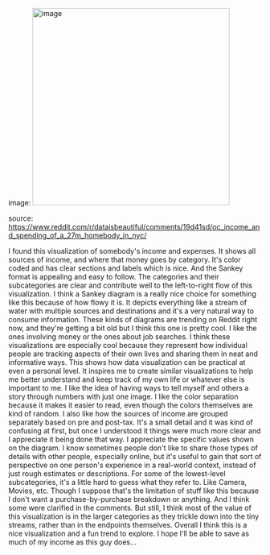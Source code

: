 image: <img width="392" alt="image" src="https://github.com/m-saint/reflections/assets/105166414/41c11350-c461-4ca3-a2e8-334ef2d9161d">

source: https://www.reddit.com/r/dataisbeautiful/comments/19d41sd/oc_income_and_spending_of_a_27m_homebody_in_nyc/

I found this visualization of somebody's income and expenses. It shows all sources of income, and where that money goes by category. 
It's color coded and has clear sections and labels which is nice. And the Sankey format is appealing and easy to follow. The categories and their subcategories are clear and contribute well to the left-to-right flow of this visualization.
I think a Sankey diagram is a really nice choice for something like this because of how flowy it is. It depicts everything like a stream of water with multiple sources and destinations and it's a very natural way to consume information.
These kinds of diagrams are trending on Reddit right now, and they're getting a bit old but I think this one is pretty cool. I like the ones involving money or the ones about job searches. I think these visualizations are especially cool because they represent how individual people are tracking aspects of their own lives and sharing them in neat and informative ways.
This shows how data visualization can be practical at even a personal level. It inspires me to create similar visualizations to help me better understand and keep track of my own life or whatever else is important to me. I like the idea of having ways to tell myself and others a story through numbers with just one image.
I like the color separation because it makes it easier to read, even though the colors themselves are kind of random.
I also like how the sources of income are grouped separately based on pre and post-tax. It's a small detail and it was kind of confusing at first, but once I understood it things were much more clear and I appreciate it being done that way.
I appreciate the specific values shown on the diagram. I know sometimes people don't like to share those types of details with other people, especially online, but it's useful to gain that sort of perspective on one person's experience in a real-world context, instead of just rough estimates or descriptions.
For some of the lowest-level subcategories, it's a little hard to guess what they refer to. Like Camera, Movies, etc. Though I suppose that's the limitation of stuff like this because I don't want a purchase-by-purchase breakdown or anything. And I think some were clarified in the comments. But still, I think most of the value of this visualization is in the larger categories as they trickle down into the tiny streams, rather than in the endpoints themselves.
Overall I think this is a nice visualization and a fun trend to explore. I hope I'll be able to save as much of my income as this guy does...


